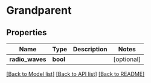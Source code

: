 # Grandparent

## Properties
Name | Type | Description | Notes
------------ | ------------- | ------------- | -------------
**radio_waves** | **bool** |  | [optional] 

[[Back to Model list]](../README.md#documentation-for-models) [[Back to API list]](../README.md#documentation-for-api-endpoints) [[Back to README]](../README.md)


